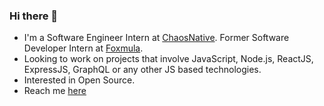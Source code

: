 ### Hi there 👋

-  I'm a Software Engineer Intern at [ChaosNative](https://www.chaosnative.com). Former Software Developer Intern at [Foxmula](https://www.foxmula.com).
-  Looking to work on projects that involve JavaScript, Node.js, ReactJS, ExpressJS, GraphQL or any other JS based technologies.
-  Interested in Open Source.
-  Reach me [here](https://linkedin.com/in/venkateshch59)

<!--
**venkatexh/venkatexh** is a ✨ _special_ ✨ repository because its `README.md` (this file) appears on your GitHub profile.

Here are some ideas to get you started:


- ⚡ Fun fact: ...
-->
